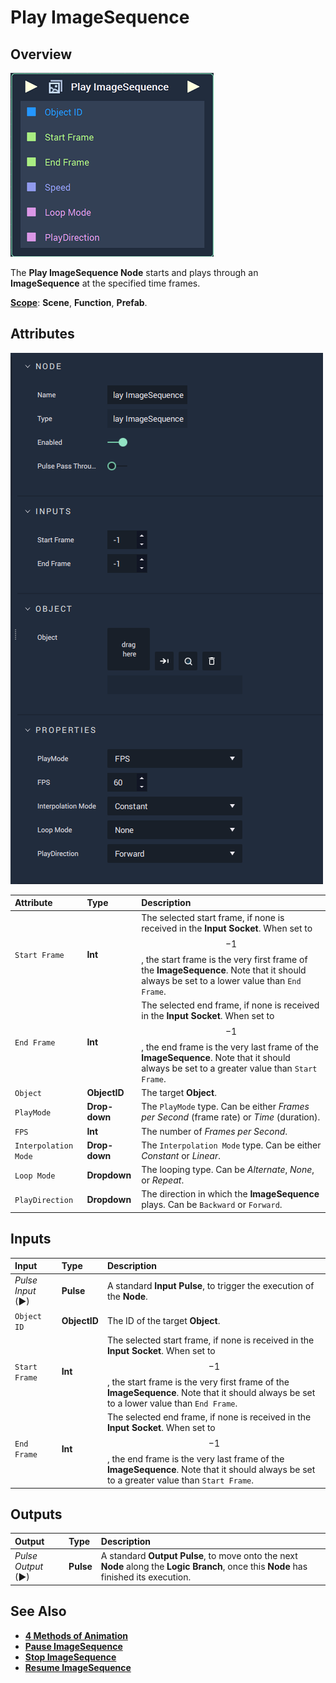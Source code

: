 # Play ImageSequence

## Overview

![The Play ImageSequence Node.](../../../.gitbook/assets/node-play-imagesequence.png)

The **Play ImageSequence Node** starts and plays through an **ImageSequence** at the specified time frames.

[**Scope**](../../overview.md#scopes): **Scene**, **Function**, **Prefab**.

## Attributes

![The Play ImageSequence Node Attributes.](../../../.gitbook/assets/node-play-imagesequence-attr.png)

| Attribute | Type | Description |
| :--- | :--- | :--- |
| `Start Frame` | **Int** | The selected start frame, if none is received in the **Input Socket**. When set to $$-1$$, the start frame is the very first frame of the **ImageSequence**. Note that it should always be set to a lower value than `End Frame`. |
| `End Frame` | **Int** | The selected end frame, if none is received in the **Input Socket**. When set to $$-1$$, the end frame is the very last frame of the **ImageSequence**. Note that it should always be set to a greater value than `Start Frame`. |
| `Object` | **ObjectID** | The target **Object**. |
| `PlayMode` | **Drop-down** | The `PlayMode` type. Can be either _Frames per Second_ \(frame rate\) or _Time_ \(duration\). |
| `FPS` | **Int** | The number of _Frames per Second_. |
| `Interpolation Mode` | **Drop-down** | The `Interpolation Mode` type. Can be either _Constant_ or _Linear_. |
| `Loop Mode` | **Dropdown** | The looping type. Can be _Alternate_, _None_, or _Repeat_. |
| `PlayDirection` | **Dropdown** | The direction in which the **ImageSequence** plays. Can be `Backward` or `Forward`. |

## Inputs

| Input | Type | Description |
| :--- | :--- | :--- |
| _Pulse Input_ \(►\) | **Pulse** | A standard **Input Pulse**, to trigger the execution of the **Node**. |
| `Object ID` | **ObjectID** | The ID of the target **Object**. |
| `Start Frame` | **Int** | The selected start frame, if none is received in the **Input Socket**. When set to $$-1$$, the start frame is the very first frame of the **ImageSequence**. Note that it should always be set to a lower value than `End Frame`. |
| `End Frame` | **Int** | The selected end frame, if none is received in the **Input Socket**. When set to $$-1$$, the end frame is the very last frame of the **ImageSequence**. Note that it should always be set to a greater value than `Start Frame`. |

## Outputs

| Output | Type | Description |
| :--- | :--- | :--- |
| _Pulse Output_ \(►\) | **Pulse** | A standard **Output Pulse**, to move onto the next **Node** along the **Logic Branch**, once this **Node** has finished its execution. |

## See Also

* [**4 Methods of Animation**](https://docs.incari.com/incari-studio/v/2021.4/demo-projects/4-methods-of-animation#3.-image-sequence)
* [**Pause ImageSequence**](pauseimagesequence.md)
* [**Stop ImageSequence**](stopimagesequence.md)
* [**Resume ImageSequence**](resumeimagesequence.md)

